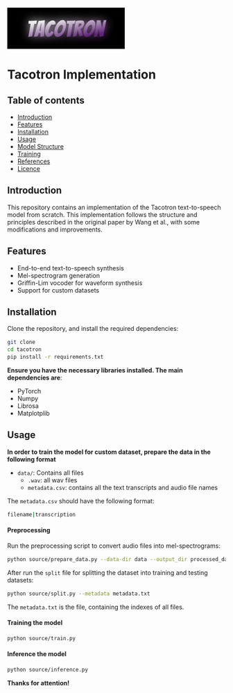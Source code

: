 ![Tacotron](assets/Tacotron.png)

# Tacotron Implementation

## Table of contents

- [Introduction](#introduction)
- [Features](#features)
- [Installation](#installation)
- [Usage](#usage)
- [Model Structure](#model-structure)
- [Training](#training)
- [References](#references)
- [Licence](#license)


## Introduction
This repository contains an implementation of the Tacotron text-to-speech model from scratch. This implementation follows the structure and principles described in the original paper by Wang et al., with some modifications and improvements.


## Features
- End-to-end text-to-speech synthesis
- Mel-spectrogram generation
- Griffin-Lim vocoder for waveform synthesis
- Support for custom datasets


## Installation
Clone the repository, and install the required dependencies:

```bash
git clone
cd tacotron
pip install -r requirements.txt
```

**Ensure you have the necessary libraries installed. The main dependencies are**:
- PyTorch
- Numpy
- Librosa
- Matplotplib

## Usage

**In order to train the model for custom dataset, prepare the data in the following format**

- `data/`: Contains all files
    - `.wav`: all wav files
    - `metadata.csv`: contains all the text transcripts and audio file names

The `metadata.csv` should have the following format:

```bash
filename|transcription
```

#### Preprocessing

Run the preprocessing script to convert audio files into mel-spectrograms:

```bash
python source/prepare_data.py --data-dir data --output_dir processed_data --metadata_file metadata.csv --config-path config.json --num-jobs 4
```

After run the `split` file for splitting the dataset into training and testing datasets:

```bash
python source/split.py --metadata metadata.txt
```

The `metadata.txt` is the file, containing the indexes of all files.

#### Training the model

```bash
python source/train.py 
```

#### Inference the model 

```bash
python source/inference.py
```


**Thanks for attention!**
